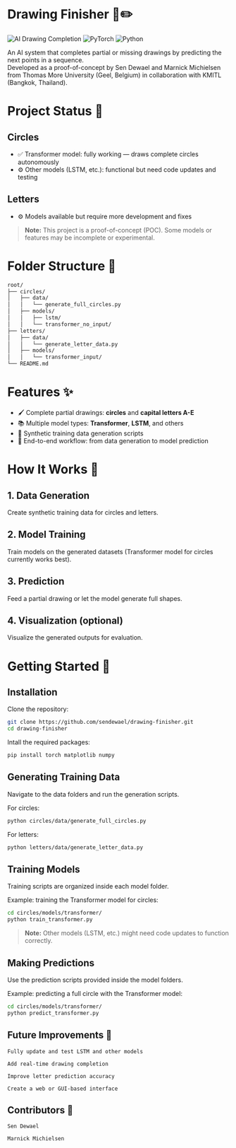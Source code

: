 # Drawing Finisher 🎨✏️

![AI Drawing Completion](https://img.shields.io/badge/AI-Drawing%20Completion-blue)
![PyTorch](https://img.shields.io/badge/PyTorch-%23EE4C2C.svg?logo=PyTorch&logoColor=white)
![Python](https://img.shields.io/badge/python-3670A0?logo=python&logoColor=ffdd54)

An AI system that completes partial or missing drawings by predicting the next points in a sequence.  
Developed as a proof-of-concept by Sen Dewael and Marnick Michielsen from Thomas More University (Geel, Belgium) in collaboration with KMITL (Bangkok, Thailand).

# Project Status 🚧

## Circles
- ✅ Transformer model: fully working — draws complete circles autonomously
- ⚙️ Other models (LSTM, etc.): functional but need code updates and testing

## Letters
- ⚙️ Models available but require more development and fixes

> **Note:** This project is a proof-of-concept (POC). Some models or features may be incomplete or experimental.

# Folder Structure 📂

```bash
root/
├── circles/
│   ├── data/
│   │   └── generate_full_circles.py
│   ├── models/
│   │   ├── lstm/
│   │   └── transformer_no_input/
├── letters/
│   ├── data/
│   │   └── generate_letter_data.py
│   ├── models/
│   │   └── transformer_input/
└── README.md
```

# Features ✨

- 🖌️ Complete partial drawings: **circles** and **capital letters A-E**
- 📚 Multiple model types: **Transformer**, **LSTM**, and others
- 🧠 Synthetic training data generation scripts
- 🔄 End-to-end workflow: from data generation to model prediction

# How It Works 🧠

## 1. Data Generation
Create synthetic training data for circles and letters.

## 2. Model Training
Train models on the generated datasets (Transformer model for circles currently works best).

## 3. Prediction
Feed a partial drawing or let the model generate full shapes.

## 4. Visualization (optional)
Visualize the generated outputs for evaluation.

# Getting Started 🚀

## Installation

Clone the repository:

```bash
git clone https://github.com/sendewael/drawing-finisher.git
cd drawing-finisher
```

Intall the required packages:
```bash
pip install torch matplotlib numpy

```

## Generating Training Data

Navigate to the data folders and run the generation scripts.

For circles:
```bash
python circles/data/generate_full_circles.py
```

For letters:
```bash
python letters/data/generate_letter_data.py
```

## Training Models

Training scripts are organized inside each model folder.

Example: training the Transformer model for circles:
```bash
cd circles/models/transformer/
python train_transformer.py
```
> **Note:** Other models (LSTM, etc.) might need code updates to function correctly.

## Making Predictions

Use the prediction scripts provided inside the model folders.

Example: predicting a full circle with the Transformer model:
```bash
cd circles/models/transformer/
python predict_transformer.py
```
## Future Improvements 🔮

    Fully update and test LSTM and other models

    Add real-time drawing completion

    Improve letter prediction accuracy

    Create a web or GUI-based interface

## Contributors 👥

    Sen Dewael

    Marnick Michielsen
